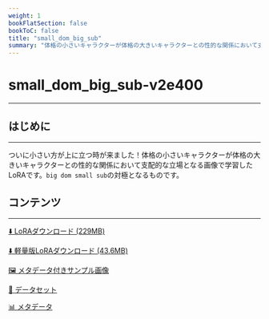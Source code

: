 ```yaml
---
weight: 1
bookFlatSection: false
bookToC: false
title: "small_dom_big_sub"
summary: "体格の小さいキャラクターが体格の大きいキャラクターとの性的な関係において支配的な立場になるケース。"
---
```


<!--markdownlint-disable MD025 MD033 -->

# small_dom_big_sub-v2e400

---

## はじめに

---

ついに小さい方が上に立つ時が来ました！体格の小さいキャラクターが体格の大きいキャラクターとの性的な関係において支配的な立場となる画像で学習したLoRAです。`big dom small sub`の対極となるものです。

## コンテンツ

---

[⬇️ LoRAダウンロード (229MB)](https://huggingface.co/k4d3/yiff_toolkit/resolve/main/ponyxl_loras/small_dom_big_sub-v2e400.safetensors?download=true)

[⬇️ 軽量版LoRAダウンロード (43.6MB)](https://huggingface.co/k4d3/yiff_toolkit/resolve/main/ponyxl_loras_shrunk_2/small_dom_big_sub-v2e400_frockpt1_th-3.55.safetensors?download=true)

[🖼️ メタデータ付きサンプル画像](https://huggingface.co/k4d3/yiff_toolkit/tree/main/{})

[📐 データセット](https://huggingface.co/datasets/k4d3/furry/tree/main/{})

[📊 メタデータ](https://huggingface.co/k4d3/yiff_toolkit/raw/main/ponyxl_loras/small_dom_big_sub-v2e400.json)
